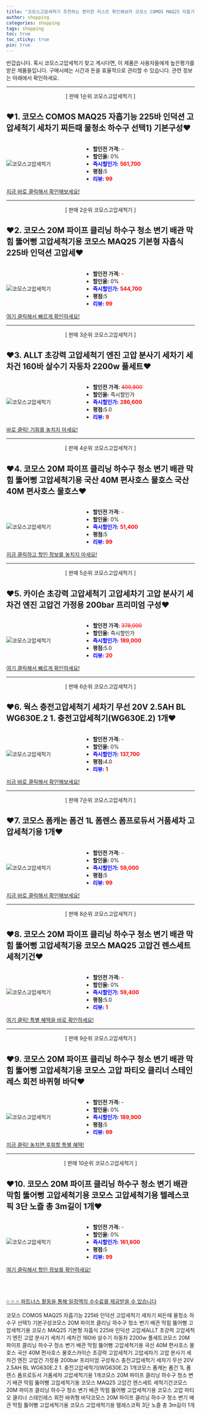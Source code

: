 ```yaml
---
title: "코모스고압세척기 추천하는 편리한 리스트 확인해보자 코모스 COMOS MAQ25 자흡기능 225바"
author: shopping
categories: shopping
tags: shopping
toc: true
toc_sticky: true
pin: true
---
```

반갑습니다. 혹시 코모스고압세척기 찾고 계시다면, 이 제품은 사용자들에게 높은평가를 받은 제품들입니다. 구매시에는 시간과 돈을 효율적으로 관리할 수 있습니다. 관련 정보는 아래에서 확인하세요.

---
<p class="toplist" style="margin: 0 auto; display: block; width: fit-content;">[ 판매 1순위 코모스고압세척기 ]</p>

<h2><strong>❤️1. 코모스 COMOS MAQ25 자흡기능 225바 인덕션 고압세척기 세차기 찌든때 물청소 하수구 선택1) 기본구성❤️</strong></h2>

<div style="display: flex; align-items: center;">
    <div style="flex: 0.4;">
        <img src="https://thumbnail10.coupangcdn.com/thumbnails/remote/230x230ex/image/vendor_inventory/c37e/2824f410db9781e25c58f5f6fd75289149372e43eca3fed334349f601593.jpg" alt="코모스고압세척기" style="max-width: 100%;">
    </div>
    <div style="flex: 0.6; margin-left: 10px;">
        <ul>
            <li><strong>할인전 가격:</strong> <del style="color: red;">-</del></li>
            <li><strong>할인율:</strong> 0%</li>
            <li><span style='color:blue'><strong>즉시할인가:</strong></span> <span style='color:red'><strong>561,700</strong></span></li>
            <li><strong>평점:</strong>5</li>
            <li><span style='color:blue'><strong>리뷰:</strong></span> <span style='color:red'><strong>99</strong></span></li>
        </ul>
    </div>
</div>
<div class="center">
    <a href="https://William4Davisa.github.io?lptag=AF9450613&subid=githubio&pageKey=8197956829&traceid=V0-153&itemId=23488692918&vendorItemId=90515178643" class="myButton">
        지금 바로 클릭해서 확인해보세요!
    </a>
</div>


---
<p class="toplist" style="margin: 0 auto; display: block; width: fit-content;">[ 판매 2순위 코모스고압세척기 ]</p>

<h2><strong>❤️2. 코모스 20M 파이프 클리닝 하수구 청소 변기 배관 막힘 뚫어뻥 고압세척기용 코모스 MAQ25 기본형 자흡식 225바 인덕션 고압세❤️</strong></h2>

<div style="display: flex; align-items: center;">
    <div style="flex: 0.4;">
        <img src="https://thumbnail7.coupangcdn.com/thumbnails/remote/230x230ex/image/vendor_inventory/bf6c/924e12c9d46dbee88b91f569be499ac6b2ac994b155dad9bea96b25401e7.jpg" alt="코모스고압세척기" style="max-width: 100%;">
    </div>
    <div style="flex: 0.6; margin-left: 10px;">
        <ul>
            <li><strong>할인전 가격:</strong> <del style="color: red;">-</del></li>
            <li><strong>할인율:</strong> 0%</li>
            <li><span style='color:blue'><strong>즉시할인가:</strong></span> <span style='color:red'><strong>544,700</strong></span></li>
            <li><strong>평점:</strong>5</li>
            <li><span style='color:blue'><strong>리뷰:</strong></span> <span style='color:red'><strong>99</strong></span></li>
        </ul>
    </div>
</div>
<div class="center">
    <a href="https://William4Davisa.github.io?lptag=AF9450613&subid=githubio&pageKey=7944572353&traceid=V0-153&itemId=21899804781&vendorItemId=88947840183" class="myButton">
        여기 클릭해서 빠르게 확인하세요!
    </a>
</div>


---
<p class="toplist" style="margin: 0 auto; display: block; width: fit-content;">[ 판매 3순위 코모스고압세척기 ]</p>

<h2><strong>❤️3. ALLT 초강력 고압세척기 엔진 고압 분사기 세차기 세차건 160바 살수기 자동차 2200w 풀세트❤️</strong></h2>

<div style="display: flex; align-items: center;">
    <div style="flex: 0.4;">
        <img src="https://thumbnail10.coupangcdn.com/thumbnails/remote/230x230ex/image/vendor_inventory/287d/d12af642e61e2a764303a81e52ec02788077b76ff9d2b271a92ef9453658.png" alt="코모스고압세척기" style="max-width: 100%;">
    </div>
    <div style="flex: 0.6; margin-left: 10px;">
        <ul>
            <li><strong>할인전 가격:</strong> <del style="color: red;">409,800</del></li>
            <li><strong>할인율:</strong> 즉시할인가</li>
            <li><span style='color:blue'><strong>즉시할인가:</strong></span> <span style='color:red'><strong>286,600</strong></span></li>
            <li><strong>평점:</strong>5.0</li>
            <li><span style='color:blue'><strong>리뷰:</strong></span> <span style='color:red'><strong>9</strong></span></li>
        </ul>
    </div>
</div>
<div class="center">
    <a href="https://William4Davisa.github.io?lptag=AF9450613&subid=githubio&pageKey=8027531219&traceid=V0-153&itemId=22437700488&vendorItemId=89495314634" class="myButton">
        바로 클릭! 기회를 놓치지 마세요!
    </a>
</div>


---
<p class="toplist" style="margin: 0 auto; display: block; width: fit-content;">[ 판매 4순위 코모스고압세척기 ]</p>

<h2><strong>❤️4. 코모스 20M 파이프 클리닝 하수구 청소 변기 배관 막힘 뚫어뻥 고압세척기용 국산 40M 편사호스 물호스 국산 40M 편사호스 물호스❤️</strong></h2>

<div style="display: flex; align-items: center;">
    <div style="flex: 0.4;">
        <img src="https://thumbnail7.coupangcdn.com/thumbnails/remote/230x230ex/image/vendor_inventory/60d7/0fff516c6b46f2fc630b6623a0bffcadf009d712808e5070e2527b327d3f.jpg" alt="코모스고압세척기" style="max-width: 100%;">
    </div>
    <div style="flex: 0.6; margin-left: 10px;">
        <ul>
            <li><strong>할인전 가격:</strong> <del style="color: red;">-</del></li>
            <li><strong>할인율:</strong> 0%</li>
            <li><span style='color:blue'><strong>즉시할인가:</strong></span> <span style='color:red'><strong>51,400</strong></span></li>
            <li><strong>평점:</strong>5</li>
            <li><span style='color:blue'><strong>리뷰:</strong></span> <span style='color:red'><strong>99</strong></span></li>
        </ul>
    </div>
</div>
<div class="center">
    <a href="https://William4Davisa.github.io?lptag=AF9450613&subid=githubio&pageKey=7783894475&traceid=V0-153&itemId=21043317101&vendorItemId=88947840104" class="myButton">
        지금 클릭하고 할인 정보를 놓치지 마세요!
    </a>
</div>


---
<p class="toplist" style="margin: 0 auto; display: block; width: fit-content;">[ 판매 5순위 코모스고압세척기 ]</p>

<h2><strong>❤️5. 카이슨 초강력 고압세척기 고압세차기 고압 분사기 세차건 엔진 고압건 가정용 200bar 프리미엄 구성❤️</strong></h2>

<div style="display: flex; align-items: center;">
    <div style="flex: 0.4;">
        <img src="https://thumbnail8.coupangcdn.com/thumbnails/remote/230x230ex/image/vendor_inventory/1133/a7ed67eaa962fecb5653e2da132ccd64600e4ce5cddc57f5414b6833917c.jpg" alt="코모스고압세척기" style="max-width: 100%;">
    </div>
    <div style="flex: 0.6; margin-left: 10px;">
        <ul>
            <li><strong>할인전 가격:</strong> <del style="color: red;">378,000</del></li>
            <li><strong>할인율:</strong> 즉시할인가</li>
            <li><span style='color:blue'><strong>즉시할인가:</strong></span> <span style='color:red'><strong>189,000</strong></span></li>
            <li><strong>평점:</strong>5.0</li>
            <li><span style='color:blue'><strong>리뷰:</strong></span> <span style='color:red'><strong>20</strong></span></li>
        </ul>
    </div>
</div>
<div class="center">
    <a href="https://William4Davisa.github.io?lptag=AF9450613&subid=githubio&pageKey=8015417285&traceid=V0-153&itemId=22392699073&vendorItemId=89437642645" class="myButton">
        여기 클릭해서 빠르게 확인하세요!
    </a>
</div>


---
<p class="toplist" style="margin: 0 auto; display: block; width: fit-content;">[ 판매 6순위 코모스고압세척기 ]</p>

<h2><strong>❤️6. 웍스 충전고압세척기 세차기 무선 20V 2.5AH BL WG630E.2 1. 충전고압세척기(WG630E.2) 1개❤️</strong></h2>

<div style="display: flex; align-items: center;">
    <div style="flex: 0.4;">
        <img src="https://thumbnail10.coupangcdn.com/thumbnails/remote/230x230ex/image/vendor_inventory/b531/1b942c627a0bf5cdd4c1d12da8469a38a198303e0915560d9973af651836.jpg" alt="코모스고압세척기" style="max-width: 100%;">
    </div>
    <div style="flex: 0.6; margin-left: 10px;">
        <ul>
            <li><strong>할인전 가격:</strong> <del style="color: red;">-</del></li>
            <li><strong>할인율:</strong> 0%</li>
            <li><span style='color:blue'><strong>즉시할인가:</strong></span> <span style='color:red'><strong>137,700</strong></span></li>
            <li><strong>평점:</strong>4.0</li>
            <li><span style='color:blue'><strong>리뷰:</strong></span> <span style='color:red'><strong>1</strong></span></li>
        </ul>
    </div>
</div>
<div class="center">
    <a href="https://William4Davisa.github.io?lptag=AF9450613&subid=githubio&pageKey=7261544491&traceid=V0-153&itemId=18497089750&vendorItemId=89258516279" class="myButton">
        지금 바로 클릭해서 확인해보세요!
    </a>
</div>


---
<p class="toplist" style="margin: 0 auto; display: block; width: fit-content;">[ 판매 7순위 코모스고압세척기 ]</p>

<h2><strong>❤️7. 코모스 폼캐논 폼건 1L 폼렌스 폼프로듀서 거품세차 고압세척기용 1개❤️</strong></h2>

<div style="display: flex; align-items: center;">
    <div style="flex: 0.4;">
        <img src="https://thumbnail7.coupangcdn.com/thumbnails/remote/230x230ex/image/vendor_inventory/6baa/9115aab690e21aaab9c277630ee82a349081f11c2c08f186a82decef846f.jpg" alt="코모스고압세척기" style="max-width: 100%;">
    </div>
    <div style="flex: 0.6; margin-left: 10px;">
        <ul>
            <li><strong>할인전 가격:</strong> <del style="color: red;">-</del></li>
            <li><strong>할인율:</strong> 0%</li>
            <li><span style='color:blue'><strong>즉시할인가:</strong></span> <span style='color:red'><strong>59,000</strong></span></li>
            <li><strong>평점:</strong>5</li>
            <li><span style='color:blue'><strong>리뷰:</strong></span> <span style='color:red'><strong>99</strong></span></li>
        </ul>
    </div>
</div>
<div class="center">
    <a href="https://William4Davisa.github.io?lptag=AF9450613&subid=githubio&pageKey=8030880149&traceid=V0-153&itemId=22451883038&vendorItemId=89495318644" class="myButton">
        지금 바로 클릭해서 확인해보세요!
    </a>
</div>


---
<p class="toplist" style="margin: 0 auto; display: block; width: fit-content;">[ 판매 8순위 코모스고압세척기 ]</p>

<h2><strong>❤️8. 코모스 20M 파이프 클리닝 하수구 청소 변기 배관 막힘 뚫어뻥 고압세척기용 코모스 MAQ25 고압건 렌스세트 세척기건❤️</strong></h2>

<div style="display: flex; align-items: center;">
    <div style="flex: 0.4;">
        <img src="https://thumbnail10.coupangcdn.com/thumbnails/remote/230x230ex/image/vendor_inventory/584a/ea54b6063d1afdd6f836d88cccad5bbf011c8ba995aadc6ea2bcb3d83296.jpg" alt="코모스고압세척기" style="max-width: 100%;">
    </div>
    <div style="flex: 0.6; margin-left: 10px;">
        <ul>
            <li><strong>할인전 가격:</strong> <del style="color: red;">-</del></li>
            <li><strong>할인율:</strong> 0%</li>
            <li><span style='color:blue'><strong>즉시할인가:</strong></span> <span style='color:red'><strong>59,400</strong></span></li>
            <li><strong>평점:</strong>5.0</li>
            <li><span style='color:blue'><strong>리뷰:</strong></span> <span style='color:red'><strong>1</strong></span></li>
        </ul>
    </div>
</div>
<div class="center">
    <a href="https://William4Davisa.github.io?lptag=AF9450613&subid=githubio&pageKey=7749459609&traceid=V0-153&itemId=20870165381&vendorItemId=88947840147" class="myButton">
        여기 클릭! 특별 혜택을 바로 확인하세요!
    </a>
</div>


---
<p class="toplist" style="margin: 0 auto; display: block; width: fit-content;">[ 판매 9순위 코모스고압세척기 ]</p>

<h2><strong>❤️9. 코모스 20M 파이프 클리닝 하수구 청소 변기 배관 막힘 뚫어뻥 고압세척기용 코모스 고압 파티오 클리너 스테인레스 회전 바퀴형 바닥❤️</strong></h2>

<div style="display: flex; align-items: center;">
    <div style="flex: 0.4;">
        <img src="https://thumbnail7.coupangcdn.com/thumbnails/remote/230x230ex/image/vendor_inventory/6731/72ca64e515530123cc6fac69e4efb639c29fcb0e06610cd0952c6d5f7207.jpg" alt="코모스고압세척기" style="max-width: 100%;">
    </div>
    <div style="flex: 0.6; margin-left: 10px;">
        <ul>
            <li><strong>할인전 가격:</strong> <del style="color: red;">-</del></li>
            <li><strong>할인율:</strong> 0%</li>
            <li><span style='color:blue'><strong>즉시할인가:</strong></span> <span style='color:red'><strong>189,900</strong></span></li>
            <li><strong>평점:</strong>5</li>
            <li><span style='color:blue'><strong>리뷰:</strong></span> <span style='color:red'><strong>99</strong></span></li>
        </ul>
    </div>
</div>
<div class="center">
    <a href="https://William4Davisa.github.io?lptag=AF9450613&subid=githubio&pageKey=7906360817&traceid=V0-153&itemId=21682819345&vendorItemId=88947840191" class="myButton">
        지금 클릭! 놓치면 후회할 특별 혜택!
    </a>
</div>


---
<p class="toplist" style="margin: 0 auto; display: block; width: fit-content;">[ 판매 10순위 코모스고압세척기 ]</p>

<h2><strong>❤️10. 코모스 20M 파이프 클리닝 하수구 청소 변기 배관 막힘 뚫어뻥 고압세척기용 코모스 고압세척기용 텔레스코픽 3단 노즐 총 3m길이 1개❤️</strong></h2>

<div style="display: flex; align-items: center;">
    <div style="flex: 0.4;">
        <img src="https://thumbnail8.coupangcdn.com/thumbnails/remote/230x230ex/image/vendor_inventory/84f8/5f885017d3eb7048ee1ade413c3f3f74d6eb31ca134d97097248449c809c.jpg" alt="코모스고압세척기" style="max-width: 100%;">
    </div>
    <div style="flex: 0.6; margin-left: 10px;">
        <ul>
            <li><strong>할인전 가격:</strong> <del style="color: red;">-</del></li>
            <li><strong>할인율:</strong> 0%</li>
            <li><span style='color:blue'><strong>즉시할인가:</strong></span> <span style='color:red'><strong>161,600</strong></span></li>
            <li><strong>평점:</strong>5</li>
            <li><span style='color:blue'><strong>리뷰:</strong></span> <span style='color:red'><strong>99</strong></span></li>
        </ul>
    </div>
</div>
<div class="center">
    <a href="https://William4Davisa.github.io?lptag=AF9450613&subid=githubio&pageKey=7749456543&traceid=V0-153&itemId=20870152612&vendorItemId=88947840442" class="myButton">
        여기 클릭해서 할인 정보를 확인하세요!
    </a>
</div>

<br><br><br>[💦 💦 💦 파트너스 활동을 통해 일정액의 수수료를 제공받을 수 있습니다](https://link.coupang.com/a/bcpT2c)<br><br>코모스 COMOS MAQ25 자흡기능 225바 인덕션 고압세척기 세차기 찌든때 물청소 하수구 선택1) 기본구성코모스 20M 파이프 클리닝 하수구 청소 변기 배관 막힘 뚫어뻥 고압세척기용 코모스 MAQ25 기본형 자흡식 225바 인덕션 고압세ALLT 초강력 고압세척기 엔진 고압 분사기 세차기 세차건 160바 살수기 자동차 2200w 풀세트코모스 20M 파이프 클리닝 하수구 청소 변기 배관 막힘 뚫어뻥 고압세척기용 국산 40M 편사호스 물호스 국산 40M 편사호스 물호스카이슨 초강력 고압세척기 고압세차기 고압 분사기 세차건 엔진 고압건 가정용 200bar 프리미엄 구성웍스 충전고압세척기 세차기 무선 20V 2.5AH BL WG630E.2 1. 충전고압세척기(WG630E.2) 1개코모스 폼캐논 폼건 1L 폼렌스 폼프로듀서 거품세차 고압세척기용 1개코모스 20M 파이프 클리닝 하수구 청소 변기 배관 막힘 뚫어뻥 고압세척기용 코모스 MAQ25 고압건 렌스세트 세척기건코모스 20M 파이프 클리닝 하수구 청소 변기 배관 막힘 뚫어뻥 고압세척기용 코모스 고압 파티오 클리너 스테인레스 회전 바퀴형 바닥코모스 20M 파이프 클리닝 하수구 청소 변기 배관 막힘 뚫어뻥 고압세척기용 코모스 고압세척기용 텔레스코픽 3단 노즐 총 3m길이 1개
